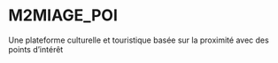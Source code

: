# M2MIAGE_POI
Une plateforme culturelle et touristique basée sur la proximité avec des points d’intérêt

